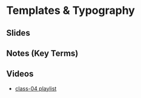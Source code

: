 # Templates & Typography

## Slides

##  Notes (Key Terms)

## Videos
- [class-04 playlist](https://www.youtube.com/watch?v=1sefRVTDku4&index=13&list=PLVngfM2hsbi8gIVLWmnvSc975LAPYInrA)

